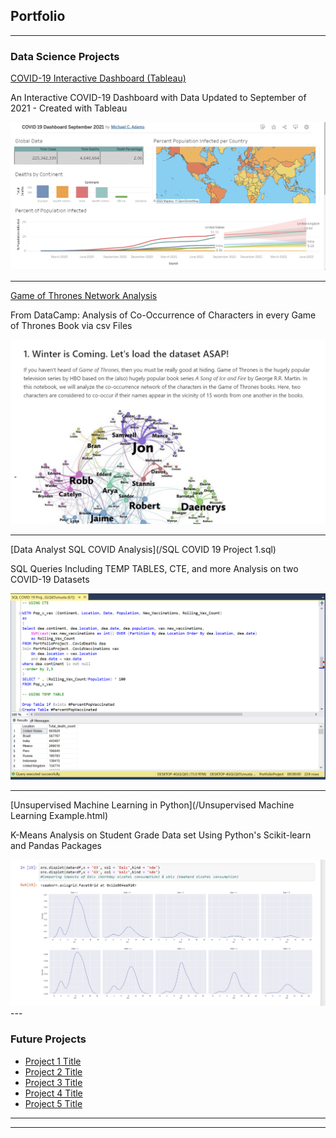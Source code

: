 ## Portfolio

---

### Data Science Projects 

[COVID-19 Interactive Dashboard (Tableau)](/https://public.tableau.com/shared/PDGY5GRZB?:display_count=n&:origin=viz_share_link)

An Interactive COVID-19 Dashboard with Data Updated to September of 2021 - Created with Tableau

<img src="images/COVID 19 Tableau Dashboard.PNG?raw=true"/>

---
[Game of Thrones Network Analysis](/GoT_Network_Analysis_DataCamp.html)

From DataCamp: Analysis of Co-Occurrence of Characters in every Game of Thrones Book via csv Files

<img src="GoT_Network_Analysis.PNG?raw=true"/>

---

[Data Analyst SQL COVID Analysis](/SQL COVID 19 Project 1.sql)

SQL Queries Including TEMP TABLES, CTE, and more Analysis on two COVID-19 Datasets 

<img src="images/SQL COVID 19 Screenshot 1.PNG?raw=true"/>

---

[Unsupervised Machine Learning in Python](/Unsupervised Machine Learning Example.html)

K-Means Analysis on Student Grade Data set Using Python's Scikit-learn and Pandas Packages

<img src="images/Machine Learning Distributions PNG.PNG?raw=true"/>
---


### Future Projects

- [Project 1 Title](http://example.com/)
- [Project 2 Title](http://example.com/)
- [Project 3 Title](http://example.com/)
- [Project 4 Title](http://example.com/)
- [Project 5 Title](http://example.com/)

---




---

<!-- Remove above link if you don't want to attibute -->
